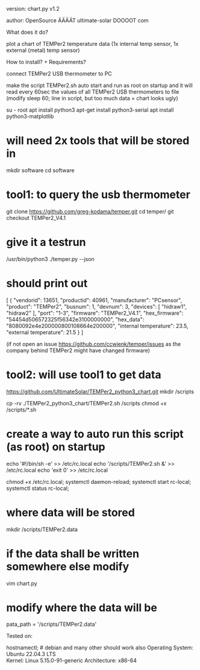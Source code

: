 
version: chart.py v1.2

author: OpenSource ÄÄÄÄT ultimate-solar DOOOOT com

What does it do?

plot a chart of TEMPer2 temperature data (1x internal temp sensor, 1x external (metal) temp sensor)

How to install? + Requirements?

connect TEMPer2 USB thermometer to PC

make the script TEMPer2.sh auto start and run as root on startup
and it will read every 60sec the values of all TEMPer2 USB thermometers to file
(modify sleep 60; line in script, but too much data = chart looks ugly)

su - root
apt install python3
apt-get install python3-serial
apt install python3-matplotlib

# will need 2x tools that will be stored in
mkdir software
cd software

# tool1: to query the usb thermometer
git clone https://github.com/greg-kodama/temper.git
cd temper/
git checkout TEMPer2_V4.1

# give it a testrun
/usr/bin/python3 ./temper.py --json

# should print out
[
    {
        "vendorid": 13651,
        "productid": 40961,
        "manufacturer": "PCsensor",
        "product": "TEMPer2",
        "busnum": 1,
        "devnum": 3,
        "devices": [
            "hidraw1",
            "hidraw2"
        ],
        "port": "1-3",
        "firmware": "TEMPer2_V4.1",
        "hex_firmware": "54454d506572325f56342e3100000000",
        "hex_data": "8080092e4e200000800108664e200000",
        "internal temperature": 23.5,
        "external temperature": 21.5
    }
]

(if not open an issue https://github.com/ccwienk/temper/issues
as the company behind TEMPer2 might have changed firmware)

# tool2: will use tool1 to get data  
https://github.com/UltimateSolar/TEMPer2_python3_chart.git
mkdir /scripts

cp -rv ./TEMPer2_python3_chart/TEMPer2.sh /scripts
chmod +x /scripts/*.sh

# create a way to auto run this script (as root) on startup
echo '#!/bin/sh -e' >> /etc/rc.local
echo '/scripts/TEMPer2.sh &' >> /etc/rc.local
echo 'exit 0' >> /etc/rc.local

chmod +x /etc/rc.local;
systemctl daemon-reload;
systemctl start rc-local;
systemctl status rc-local;

# where data will be stored
mkdir /scripts/TEMPer2.data

# if the data shall be written somewhere else modify
vim chart.py
# modify where the data will be
pata_path = '/scripts/TEMPer2.data'

Tested on:

hostnamectl; # debian and many other should work also
Operating System: Ubuntu 22.04.3 LTS              
          Kernel: Linux 5.15.0-91-generic
    Architecture: x86-64